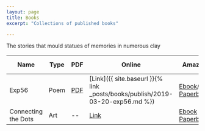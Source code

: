 ```yaml
---
layout: page
title: Books
excerpt: "Collections of published books"

---
```



The stories that mould statues of memories in numerous clay

| Name                | Type       | PDF                                                       | Online                                                                         | Amazon                                                                                                                                                                                                  | Published Date |
|---------------------|------------|-----------------------------------------------------------|--------------------------------------------------------------------------------|---------------------------------------------------------------------------------------------------------------------------------------------------------------------------------------------------------|----------------|
| Exp56               | Poem       | [PDF](https://gaganyatri.com/assets/pdf/exp56_vol_1.PDF)  | [Link]({{ site.baseurl }}{% link _posts/books/publish/2019-03-20-exp56.md %})  | [Ebook](https://amzn.to/312nYzJ)/ [Paperback](https://amzn.to/2LxhymF)                                                                                                                                  | 7 Jun 2019     |
| Connecting the Dots | Art        | --                                                        | [Link](https://slabs.tech/connectingthedots.com/)                              | [Ebook](https://amzn.to/2FRIt9b) / [Paperback](https://www.amazon.de/dp/1073444759/ref=sr_1_1?language=en_GB&qid=1563544200&refinements=p_27%3ASuma%20Shetty&s=books-intl-de&sr=1-1&text=Suma%20Shetty) | 19 July 2019   |


<!--

| Why                 | Novel      | [PDF](https://gaganyatri.com/assets/pdf/why_vol_1.PDF)    | [Link]({{ site.baseurl }}{% link _posts/books/publish/2019-03-20-why.md %})    | [Ebook](https://amzn.to/2PUILxX) / [Paperback](https://amzn.to/2LFWb2F)                                                                                                                                 | 22 Dec 2018    |
| Travels             | Travelogue | [PDF](https://gaganyatri.com/assets/pdf/travel_vol_1.PDF) | [Link]({{ site.baseurl }}{% link _posts/books/publish/2019-03-29-travel.md %}) | [Ebook](https://amzn.to/312nYzJ)/ [Paperback](https://amzn.to/2LxhymF)                                                                                                                                  | 7 Jun 2019     |
-->
